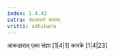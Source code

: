 ```yaml
---
index: 1.4.42
sutra: साधकतमं करणम्
vritti: adhikara
---
```


 आकडारात् एका संज्ञा [1|4|1]  कारके [1|4|23] 
